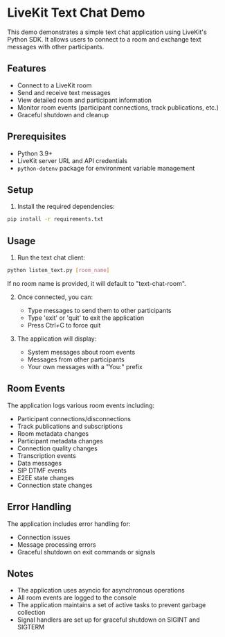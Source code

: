 # LiveKit Text Chat Demo

This demo demonstrates a simple text chat application using LiveKit's Python SDK. It allows users to connect to a room and exchange text messages with other participants.

## Features

- Connect to a LiveKit room
- Send and receive text messages
- View detailed room and participant information
- Monitor room events (participant connections, track publications, etc.)
- Graceful shutdown and cleanup

## Prerequisites

- Python 3.9+
- LiveKit server URL and API credentials
- `python-dotenv` package for environment variable management

## Setup

1. Install the required dependencies:
```bash
pip install -r requirements.txt
```

## Usage

1. Run the text chat client:
```bash
python listen_text.py [room_name]
```
If no room name is provided, it will default to "text-chat-room".

2. Once connected, you can:
   - Type messages to send them to other participants
   - Type 'exit' or 'quit' to exit the application
   - Press Ctrl+C to force quit

3. The application will display:
   - System messages about room events
   - Messages from other participants
   - Your own messages with a "You:" prefix

## Room Events

The application logs various room events including:
- Participant connections/disconnections
- Track publications and subscriptions
- Room metadata changes
- Participant metadata changes
- Connection quality changes
- Transcription events
- Data messages
- SIP DTMF events
- E2EE state changes
- Connection state changes

## Error Handling

The application includes error handling for:
- Connection issues
- Message processing errors
- Graceful shutdown on exit commands or signals

## Notes

- The application uses asyncio for asynchronous operations
- All room events are logged to the console
- The application maintains a set of active tasks to prevent garbage collection
- Signal handlers are set up for graceful shutdown on SIGINT and SIGTERM
